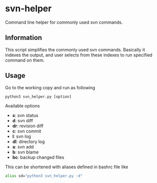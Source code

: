 svn-helper
============

Command line helper for commonly used svn commands.

Information
-----------

This script simplifies the commonly used svn commands. Basically it indexes the output, and user selects from these indexes to run specified command on them.

Usage
-----
Go to the working copy and run as following

```python
python3 svn_helper.py [option]
```

Available options
* **s**: svn status
* **d**: svn diff
* **dr**: revision diff
* **c**: svn commit
* **l**: svn log
* **dl**: directory log
* **a**: svn add
* **b**: svn blame
* **bc**: backup changed files


This can be shortened with aliases defined in bashrc file like

```bash
alias sd="python3 svn_helper.py -d"
```
